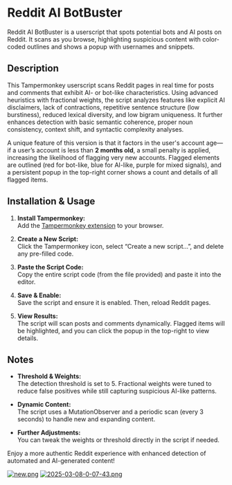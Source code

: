 # Reddit AI BotBuster
Reddit AI BotBuster is a userscript that spots potential bots and AI posts on Reddit. It scans as you browse, highlighting suspicious content with color-coded outlines and shows a popup with usernames and snippets.

## Description

This Tampermonkey userscript scans Reddit pages in real time for posts and comments that exhibit AI- or bot-like characteristics. Using advanced heuristics with fractional weights, the script analyzes features like explicit AI disclaimers, lack of contractions, repetitive sentence structure (low burstiness), reduced lexical diversity, and low bigram uniqueness. It further enhances detection with basic semantic coherence, proper noun consistency, context shift, and syntactic complexity analyses.

A unique feature of this version is that it factors in the user's account age—if a user’s account is less than **2 months old**, a small penalty is applied, increasing the likelihood of flagging very new accounts. Flagged elements are outlined (red for bot-like, blue for AI-like, purple for mixed signals), and a persistent popup in the top-right corner shows a count and details of all flagged items.

## Installation & Usage

1. **Install Tampermonkey:**  
   Add the [Tampermonkey extension](https://www.tampermonkey.net/) to your browser.

2. **Create a New Script:**  
   Click the Tampermonkey icon, select “Create a new script…”, and delete any pre-filled code.

3. **Paste the Script Code:**  
   Copy the entire script code (from the file provided) and paste it into the editor.

4. **Save & Enable:**  
   Save the script and ensure it is enabled. Then, reload Reddit pages.

5. **View Results:**  
   The script will scan posts and comments dynamically. Flagged items will be highlighted, and you can click the popup in the top-right to view details.

## Notes

- **Threshold & Weights:**  
  The detection threshold is set to 5. Fractional weights were tuned to reduce false positives while still capturing suspicious AI-like patterns.

- **Dynamic Content:**  
  The script uses a MutationObserver and a periodic scan (every 3 seconds) to handle new and expanding content.

- **Further Adjustments:**  
  You can tweak the weights or threshold directly in the script if needed.

Enjoy a more authentic Reddit experience with enhanced detection of automated and AI-generated content!


[![new.png](https://i.postimg.cc/3rqfM41M/new.png)](https://postimg.cc/CdjskK9J)
[![2025-03-08-0-07-43.png](https://i.postimg.cc/HxRNtVPC/2025-03-08-0-07-43.png)](https://postimg.cc/62VzW5XH)
